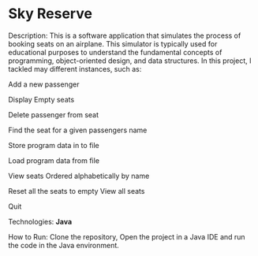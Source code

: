 # Sky Reserve
Description: This is a software application that simulates the process of booking seats on an airplane. This simulator is typically used for educational purposes to understand the fundamental concepts of programming, object-oriented design, and data structures. In this project, I tackled may different instances, such as:

Add a new passenger

Display Empty seats 

Delete passenger from seat 

Find the seat for a given passengers name 

Store program data in to file 

Load program data from file 

View seats Ordered alphabetically by name 

Reset all the seats to empty View all seats 

Quit


Technologies: **Java**

How to Run: Clone the repository, Open the project in a Java IDE and run the code in the Java environment.
